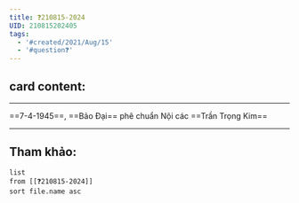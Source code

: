 ```yaml
---
title: ❓210815-2024
UID: 210815202405
tags:
  - '#created/2021/Aug/15'
  - '#question❓'
---
```

## card content:
---

==7-4-1945==, ==Bảo Đại== phê chuẩn Nội các ==Trần Trọng Kim==
<!--SR:!2021-08-22,1,210!2021-09-01,13,270!2021-08-30,11,270-->

---
## Tham khảo:
```dataview
list
from [[❓210815-2024]]
sort file.name asc
```